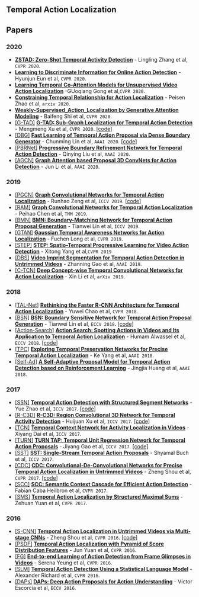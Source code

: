 ## <span id = "tal"> **Temporal Action Localization** </span>

## <span id = "tal-paper"> Papers </span>

### <span id = "tal-2020"> 2020 </span>
- <span id = '2209'></span> [**ZSTAD: Zero-Shot Temporal Activity Detection**](http://openaccess.thecvf.com/content_CVPR_2020/papers/Zhang_ZSTAD_Zero-Shot_Temporal_Activity_Detection_CVPR_2020_paper.pdf) - Lingling Zhang et al, `CVPR 2020`.
- <span id = "2208"></span> [**Learning to Discriminate Information for Online Action Detection**](http://openaccess.thecvf.com/content_CVPR_2020/papers/Eun_Learning_to_Discriminate_Information_for_Online_Action_Detection_CVPR_2020_paper.pdf) - Hyunjun Eun et al, `CVPR 2020`.
- <span id = "2207"></span> [**Learning Temporal Co-Attention Models for Unsupervised Video Action Localization**](http://openaccess.thecvf.com/content_CVPR_2020/papers/Gong_Learning_Temporal_Co-Attention_Models_for_Unsupervised_Video_Action_Localization_CVPR_2020_paper.pdf) -GUoqiang Gong et al,`CVPR 2020`.
- <span id = "2206"></span> [**Constraining Temporal Relationship for Action Localization**](https://arxiv.org/pdf/2002.07358.pdf) - Peisen Zhao et al, `arxiv 2020`.
- <span id = "2205"></span> [**Weakly-Supervised_Action_Localization by Generative Attention Modeling**](http://openaccess.thecvf.com/content_CVPR_2020/papers/Shi_Weakly-Supervised_Action_Localization_by_Generative_Attention_Modeling_CVPR_2020_paper.pdf) - Baifeng Shi et al, `CVPR 2020`.
- <span id = "2204">[[G-TAD]](#1204)</span> [**G-TAD: Sub-Graph Localization for Temporal Action Detection**](http://openaccess.thecvf.com/content_CVPR_2020/papers/Xu_G-TAD_Sub-Graph_Localization_for_Temporal_Action_Detection_CVPR_2020_paper.pdf) - Mengmeng Xu et al, `CVPR 2020`. [[code]](<https://github.com/frostinassiky/gtad>)
- <span id = "2203">[[DBG]](#1203)</span> [**Fast Learning of Temporal Action Proposal via Dense Boundary Generator**](https://arxiv.org/pdf/1911.04127) - Chunming Lin et al, `AAAI 2020`. [[code]](<https://github.com/Tencent/ActionDetection-DBG>)
- <span id = "2202">[[PBRNet]](#1202)</span> [**Progressive Boundary Refinement Network for Temporal Action Detection**](https://aaai.org/Papers/AAAI/2020GB/AAAI-LiuQ.4870.pdf) - Qinying Liu et al, `AAAI 2020`.
- <span id = "2201">[[AGCN]](#1201)</span> [**Graph Attention based Proposal 3D ConvNets for Action Detection**](https://www.aaai.org/Papers/AAAI/2020GB/AAAI-LiJ.1424.pdf) - Jun Li et al, `AAAI 2020`.

### <span id = "tal-2019"> 2019 </span>

- <span id = "2196">[[PGCN]](#1197)</span> [**Graph Convolutional Networks for Temporal Action Localization**](http://openaccess.thecvf.com/content_ICCV_2019/papers/Zeng_Graph_Convolutional_Networks_for_Temporal_Action_Localization_ICCV_2019_paper.pdf) - Runhao Zeng et al, `ICCV 2019`. [[code]](<https://github.com/Alvin-Zeng/PGCN>)
- <span id = "2195">[[RAM]](#1196)</span> [**Graph Convolutional Networks for Temporal Action Localization**](https://ieeexplore.ieee.org/document/8933113) - Peihao Chen et al, `TMM 2019`. 
- <span id = "2194">[[BMN]](#1195)</span> [**BMN: Boundary-Matching Network for Temporal Action Proposal Generation**](http://openaccess.thecvf.com/content_ICCV_2019/papers/Lin_BMN_Boundary-Matching_Network_for_Temporal_Action_Proposal_Generation_ICCV_2019_paper.pdf) - Tianwei Lin et al, `ICCV 2019`.
- <span id = "2193">[[GTAN]](#1194)</span> [**Gaussian Temporal Awareness Networks for Action Localization**](https://arxiv.org/abs/1909.03877) - Fuchen Long et al, `CVPR 2019`.
- <span id = "2190">[[STEP]](#1193)</span> [**STEP: Spatio-Temporal Progressive Learning for Video Action Detection**](http://openaccess.thecvf.com/content_CVPR_2019/papers/Yang_STEP_Spatio-Temporal_Progressive_Learning_for_Video_Action_Detection_CVPR_2019_paper.pdf) - Xitong Yang et al,`CVPR 2019`
- <span id = "2192">[[DBS]](#1192)</span> [**Video Imprint Segmentation for Temporal Action Detection in Untrimmed Videos**](https://www.aaai.org/ojs/index.php/AAAI/article/view/4846) - Zhanning Gao et al, `AAAI 2019`.
- <span id = "2191">[[C-TCN]](#1191)</span> [**Deep Concept-wise Temporal Convolutional Networks for Action Localization**](https://arxiv.org/abs/1908.09442) - Xin Li et al, `arXiv 2019`.



### <span id = "tal-2018"> 2018 </span>

- <span id = "2185">[[TAL-Net]](#1185)</span> [**Rethinking the Faster R-CNN Architecture for Temporal Action Localization**](https://arxiv.org/abs/1804.07667) - Yuwei Chao et al, `CVPR 2018`.
- <span id = "2184">[[BSN]](#1184)</span> [**BSN: Boundary Sensitive Network for Temporal Action Proposal Generation**](https://arxiv.org/abs/1806.02964) - Tianwei Lin et al, `ECCV 2018`. [[code]](<https://github.com/wzmsltw/BSN-boundary-sensitive-network>)
- <span id = "2183">[[Action-Search]](#1183)</span> [**Action Search: Spotting Actions in Videos and Its Application to Temporal Action Localization**](https://arxiv.org/abs/1706.04269) - Humam Alwassel et al, `ECCV 2018`. [[code]](<http://www.humamalwassel.com/publication/action-search/>)
- <span id = "2182">[[TPC]](#1182)</span> [**Exploring Temporal Preservation Networks for Precise Temporal Action Localization**](https://arxiv.org/abs/1708.03280) - Ke Yang et al, `AAAI 2018`.
- <span id = "2181">[[Self-Ad]](#1181)</span> [**A Self-Adaptive Proposal Model for Temporal Action Detection based on Reinforcement Learning**](https://arxiv.org/abs/1706.07251) - Jingjia Huang et al, `AAAI 2018`.

### <span id = "tal-2017"> 2017 </span>

- <span id = "2178">[[SSN]](#1178)</span> [**Temporal Action Detection with Structured Segment Networks**](https://arxiv.org/abs/1704.06228) - Yue Zhao et al, `ICCV 2017`. [[code]](<http://yjxiong.me/others/ssn>)
- <span id = "2177">[[R-C3D]](#1177)</span> [**R-C3D: Region Convolutional 3D Network for Temporal Activity Detection**](https://arxiv.org/abs/1703.07814) - Huijuan Xu et al, `ICCV 2017`. [[code]](<http://ai.bu.edu/r-c3d/>)
- <span id = "2176">[[TCN]](#1176)</span> [**Temporal Context Network for Activity Localization in Videos**](https://arxiv.org/abs/1708.02349) - Xiyang Dai et al, `ICCV 2017`.
- <span id = "2175">[[TURN]](#1175)</span> [**TURN TAP: Temporal Unit Regression Network for Temporal Action Proposals**](https://arxiv.org/abs/1703.06189) - Jiyang Gao et al, `ICCV 2017`. [[code]](<https://github.com/jiyanggao/TURN-TAP>)
- <span id = "2174">[[SST]](#1174)</span> [**SST: Single-Stream Temporal Action Proposals**](https://ieeexplore.ieee.org/abstract/document/8100158) - Shyamal Buch et al, `ICCV 2017`.
- <span id = "2173">[[CDC]](#1173)</span> [**CDC: Convolutional-De-Convolutional Networks for Precise Temporal Action Localization in Untrimmed Videos**](https://arxiv.org/abs/1703.01515) - Zheng Shou et al, `CVPR 2017`. [[code]](<https://bibucket.org/columbiadvmm/cdc>)
- <span id = "2172">[[SCC]](#1172)</span> [**SCC: Semantic Context Cascade for Efficient Action Detection**](https://ieeexplore.ieee.org/document/8099821) - Fabian Caba Heilbron et al, `CVPR 2017`.
- <span id = "2171">[[SMS]](#1171)</span> [**Temporal Action Localization by Structured Maximal Sums**](https://arxiv.org/abs/1704.04671) - Zehuan Yuan et al, `CVPR 2017`.

### <span id = "tal-2016"> 2016 </span>

- <span id = "2165">[[S-CNN]](#1165)</span> [**Temporal Action Localization in Untrimmed Videos via Multi-stage CNNs**](https://arxiv.org/abs/1601.02129) - Zheng Shou et al, `CVPR 2016`. [[code]](<https://github.com/zhengshou/scnn/>)
- <span id = "2164">[[PSDF]](#1164)</span> [**Temporal Action Localization with Pyramid of Score Distribution Features**](https://ieeexplore.ieee.org/abstract/document/7780706) - Jun Yuan et al, `CVPR 2016`.
- <span id = "2163">[[FG]](#1163)</span>  [**End-to-end Learning of Action Detection from Frame Glimpses in Videos**](https://arxiv.org/abs/1511.06984) - Serena Yeung et al, `CVPR 2016`.
- <span id = "2162">[[SLM]](#1162)</span> [**Temporal Action Detection Using a Statistical Language Model**](https://ieeexplore.ieee.org/document/7780710) - Alexander Richard et al, `CVPR 2016`.
- <span id = "2161">[[DAPs]](#1161)</span> [**DAPs: Deep Action Proposals for Action Understanding**](https://link.springer.com/chapter/10.1007%2F978-3-319-46487-9_47) - Victor Escorcia et al, `ECCV 2016`.

